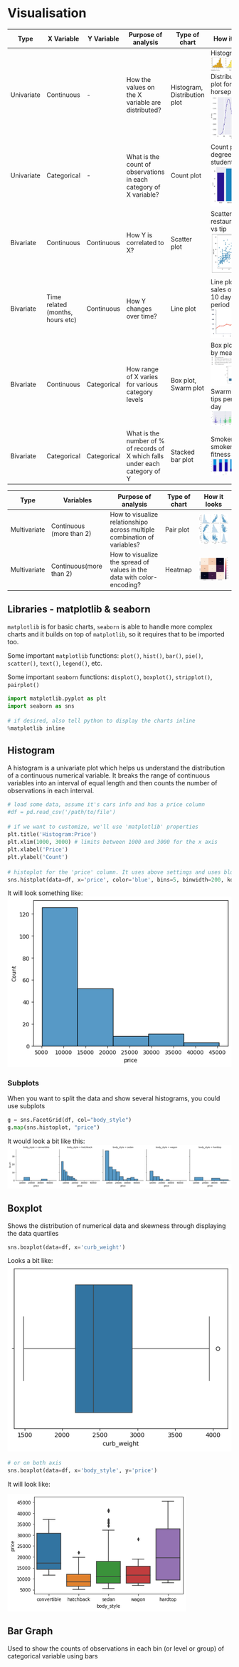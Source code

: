 # Visualisation

| Type       | X Variable                       | Y Variable  | Purpose of analysis                                                          | Type of chart                | How it looks                                                                                                                                         |
|------------|----------------------------------|-------------|------------------------------------------------------------------------------|------------------------------|------------------------------------------------------------------------------------------------------------------------------------------------------|
| Univariate | Continuous                       | -           | How the values on the X variable are distributed?                            | Histogram, Distribution plot | Histogram<br/> ![eg-dist.png](eg-hist.png) <br/>Distribution plot for car horsepower.<br/>![eg-dist-plot.png](eg-dist-plot.png)                      |
| Univariate | Categorical                      | -           | What is the count of observations in each category of X variable?            | Count plot                   | Count plot for degree of students <br/>![eg-count-plot.png](eg-count-plot.png)                                                                       |
| Bivariate  | Continuous                       | Continuous  | How Y is correlated to X?                                                    | Scatter plot                 | Scatter plot restaurant bill vs tip <br/>![eg-scatter-plot.png](eg-scatter-plot.png)                                                                 |
| Bivariate  | Time related (months, hours etc) | Continuous  | How Y changes over time?                                                     | Line plot                    | Line plot of sales over a 10 days period <br/>![eg-line-plot.png](eg-line-plot.png)                                                                  |
| Bivariate  | Continuous                       | Categorical | How range of X varies for various category levels                            | Box plot, Swarm plot         | Box plot of tip by meal time<br/>![eg-box-plot.png](eg-box-plot.png) <br/>  Swarm plot tips per week day <br/>![eg-swarm-plot.png](eg-swarm-plot.png) |
| Bivariate  | Categorical                      | Categorical | What is the number of % of records of X which falls under each category of Y | Stacked bar plot             | Smokers/non-smokers vs fitness level <br/> ![eg-stacked-plot.png](eg-stacked-plot.png)                                                               |

| Type         | Variables                | Purpose of analysis                                                      | Type of chart | How it looks                          |
|--------------|--------------------------|--------------------------------------------------------------------------|---------------|---------------------------------------|
| Multivariate | Continuous (more than 2) | How to visualize relationshipo across multiple combination of variables? | Pair plot     | ![eg-pair-plot.png](eg-pair-plot.png) |
| Multivariate | Continuous(more than 2)  | How to visualize the spread of values in the data with color-encoding?   | Heatmap       | ![eg-heat-map.png](eg-heat-map.png)   |

## Libraries - matplotlib & seaborn
`matplotlib` is for basic charts, `seaborn` is able to handle more complex charts and it builds on top of `matplotlib`, so it requires that to be imported too.

Some important `matplotlib` functions: `plot()`, `hist()`, `bar()`, `pie()`, `scatter()`, `text()`, `legend()`, etc.

Some important `seaborn` functions: `displot()`, `boxplot()`, `stripplot()`, `pairplot()`

```python
import matplotlib.pyplot as plt
import seaborn as sns

# if desired, also tell python to display the charts inline 
%matplotlib inline
```

## Histogram

A histogram is a univariate plot which helps us understand  the distribution of a continuous numerical variable. It breaks the range of continuous variables into an interval of equal length and then counts the number of observations in each interval.

```python
# load some data, assume it's cars info and has a price column
#df = pd.read_csv('/path/to/file')

# if we want to customize, we'll use 'matplotlib' properties
plt.title('Histogram:Price')
plt.xlim(1000, 3000) # limits between 1000 and 3000 for the x axis
plt.xlabel('Price')
plt.ylabel('Count')

# histoplot for the 'price' column. It uses above settings and uses blue to drow the bars. It will group all data in 5 groups/bins/bars and each bin will be 200px wide. It will show the kernel density estimation curve
sns.histplot(data=df, x='price', color='blue', bins=5, binwidth=200, kde=True)
```
It will look something like:
![alt text](histogram.png)

### Subplots

When you want to split the data and show several histograms, you could use subplots

```python
g = sns.FacetGrid(df, col="body_style")
g.map(sns.histoplot, "price")
```
It would look a bit like this:
![alt text](facetgrid.png)

## Boxplot
Shows the distribution of numerical data and skewness through displaying the data quartiles

```python
sns.boxplot(data=df, x='curb_weight')
```
Looks a bit like:
![alt text](boxplot.png)

```python
# or on both axis
sns.boxplot(data=df, x='body_style', y='price')
```
It will look like:

![alt text](boxplot-two-axis.png)

## Bar Graph

Used to show the counts of observations in each bin (or level or group) of categorical variable using bars

